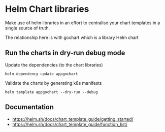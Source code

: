 # Helm Chart libraries

Make use of helm libraries in an effort to centralise your chart templates in a single source of truth.

The relationship here is with gochart which is a library Helm chart

## Run the charts in dry-run debug mode

Update the dependencies (to the chart libraries)
```
helm dependency update appgochart
```

Validate the charts by generating k8s manifests
```
helm template appgochart --dry-run --debug
```

## Documentation

- https://helm.sh/docs/chart_template_guide/getting_started/
- https://helm.sh/docs/chart_template_guide/function_list/